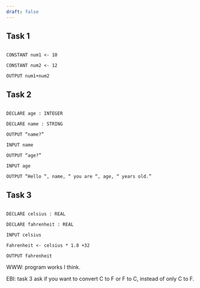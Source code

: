```yaml
---
draft: false
---
```

## Task 1

```pseudocode

CONSTANT num1 <- 10

CONSTANT num2 <- 12

OUTPUT num1+num2

```

## Task 2

```pseudocode

DECLARE age : INTEGER

DECLARE name : STRING

OUTPUT “name?”

INPUT name

OUTPUT “age?”

INPUT age

OUTPUT “Hello “, name, “ you are “, age, “ years old.”

```

## Task 3

```pseudocode

DECLARE celsius : REAL

DECLARE fahrenheit : REAL

INPUT celsius

Fahrenheit <- celsius * 1.8 +32

OUTPUT fahrenheit

```

WWW: program works I think.

EBI: task 3 ask if you want to convert C to F or F to C, instead of only C to F.

